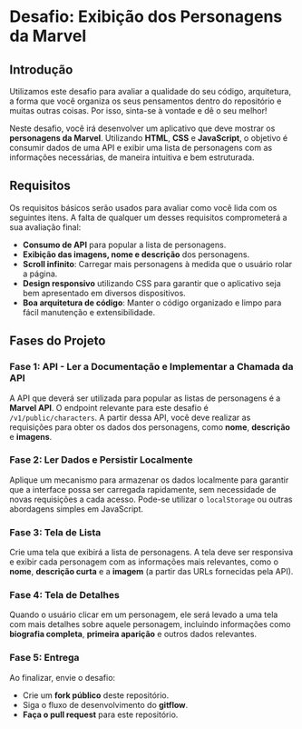 # Desafio: Exibição dos Personagens da Marvel

## Introdução

Utilizamos este desafio para avaliar a qualidade do seu código, arquitetura, a forma que você organiza os seus pensamentos dentro do repositório e muitas outras coisas. Por isso, sinta-se à vontade e dê o seu melhor!

Neste desafio, você irá desenvolver um aplicativo que deve mostrar os **personagens da Marvel**. Utilizando **HTML**, **CSS** e **JavaScript**, o objetivo é consumir dados de uma API e exibir uma lista de personagens com as informações necessárias, de maneira intuitiva e bem estruturada.

## Requisitos

Os requisitos básicos serão usados para avaliar como você lida com os seguintes itens. A falta de qualquer um desses requisitos comprometerá a sua avaliação final:

- **Consumo de API** para popular a lista de personagens.
- **Exibição das imagens, nome e descrição** dos personagens.
- **Scroll infinito**: Carregar mais personagens à medida que o usuário rolar a página.
- **Design responsivo** utilizando CSS para garantir que o aplicativo seja bem apresentado em diversos dispositivos.
- **Boa arquitetura de código**: Manter o código organizado e limpo para fácil manutenção e extensibilidade.

## Fases do Projeto

### Fase 1: API - Ler a Documentação e Implementar a Chamada da API

A API que deverá ser utilizada para popular as listas de personagens é a **Marvel API**. O endpoint relevante para este desafio é `/v1/public/characters`. A partir dessa API, você deve realizar as requisições para obter os dados dos personagens, como **nome**, **descrição** e **imagens**.

### Fase 2: Ler Dados e Persistir Localmente

Aplique um mecanismo para armazenar os dados localmente para garantir que a interface possa ser carregada rapidamente, sem necessidade de novas requisições a cada acesso. Pode-se utilizar o `localStorage` ou outras abordagens simples em JavaScript.

### Fase 3: Tela de Lista

Crie uma tela que exibirá a lista de personagens. A tela deve ser responsiva e exibir cada personagem com as informações mais relevantes, como o **nome**, **descrição curta** e a **imagem** (a partir das URLs fornecidas pela API).

### Fase 4: Tela de Detalhes

Quando o usuário clicar em um personagem, ele será levado a uma tela com mais detalhes sobre aquele personagem, incluindo informações como **biografia completa**, **primeira aparição** e outros dados relevantes.

### Fase 5: Entrega

Ao finalizar, envie o desafio:

- Crie um **fork público** deste repositório.
- Siga o fluxo de desenvolvimento do **gitflow**.
- **Faça o pull request** para este repositório.
